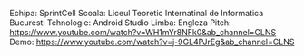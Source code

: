 Echipa: SprintCell
Scoala: Liceul Teoretic Internatinal de Informatica Bucuresti
Tehnologie: Android Studio
Limba: Engleza
Pitch: https://www.youtube.com/watch?v=WH1mYr8NFk0&ab_channel=CLNS
Demo: https://www.youtube.com/watch?v=j-9GL4PJrEg&ab_channel=CLNS
